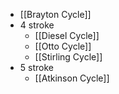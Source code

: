 - [[Brayton Cycle]]
- 4 stroke
	- [[Diesel Cycle]]
	- [[Otto Cycle]]
	- [[Stirling Cycle]]
- 5 stroke
	- [[Atkinson Cycle]]